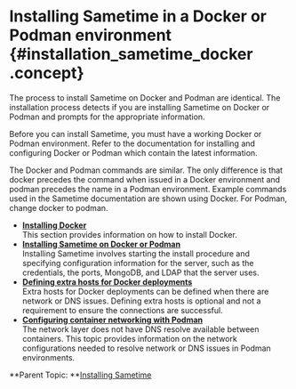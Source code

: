 # Installing Sametime in a Docker or Podman environment {#installation_sametime_docker .concept}

The process to install Sametime on Docker and Podman are identical. The installation process detects if you are installing Sametime on Docker or Podman and prompts for the appropriate information.

Before you can install Sametime, you must have a working Docker or Podman environment. Refer to the documentation for installing and configuring Docker or Podman which contain the latest information.

The Docker and Podman commands are similar. The only difference is that docker precedes the command when issued in a Docker environment and podman precedes the name in a Podman environment. Example commands used in the Sametime documentation are shown using Docker. For Podman, change docker to podman.

-   **[Installing Docker](installing_docker.md)**  
This section provides information on how to install Docker.
-   **[Installing Sametime on Docker or Podman](installing_on_docker.md)**  
Installing Sametime involves starting the install procedure and specifying configuration information for the server, such as the credentials, the ports, MongoDB, and LDAP that the server uses.
-   **[Defining extra hosts for Docker deployments](t_installing_docker_extrahosts.md)**  
Extra hosts for Docker deployments can be defined when there are network or DNS issues. Defining extra hosts is optional and not a requirement to ensure the connections are successful.
-   **[Configuring container networking with Podman](t_installing_podman_extrahosts.md)**  
The network layer does not have DNS resolve available between containers. This topic provides information on the network configurations needed to resolve network or DNS issues in Podman environments.

**Parent Topic: **[Installing Sametime](installation_sametime.md)

